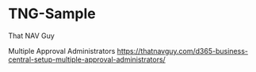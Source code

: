 # TNG-Sample
That NAV Guy

Multiple Approval Administrators
https://thatnavguy.com/d365-business-central-setup-multiple-approval-administrators/